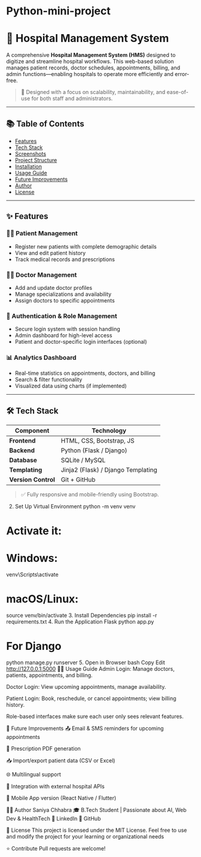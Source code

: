 # Python-mini-project
# 🏥 Hospital Management System

A comprehensive **Hospital Management System (HMS)** designed to digitize and streamline hospital workflows. This web-based solution manages patient records, doctor schedules, appointments, billing, and admin functions—enabling hospitals to operate more efficiently and error-free.

> 📌 Designed with a focus on scalability, maintainability, and ease-of-use for both staff and administrators.

---

## 📚 Table of Contents

- [Features](#features)
- [Tech Stack](#tech-stack)
- [Screenshots](#screenshots)
- [Project Structure](#project-structure)
- [Installation](#installation)
- [Usage Guide](#usage-guide)
- [Future Improvements](#future-improvements)
- [Author](#author)
- [License](#license)

---

## ✨ Features

### 👨‍⚕️ Patient Management
- Register new patients with complete demographic details
- View and edit patient history
- Track medical records and prescriptions

### 🧑‍⚕️ Doctor Management
- Add and update doctor profiles
- Manage specializations and availability
- Assign doctors to specific appointments

### 🔐 Authentication & Role Management
- Secure login system with session handling
- Admin dashboard for high-level access
- Patient and doctor-specific login interfaces (optional)

### 📊 Analytics Dashboard
- Real-time statistics on appointments, doctors, and billing
- Search & filter functionality
- Visualized data using charts (if implemented)

---

## 🛠️ Tech Stack

| Component        | Technology                  |
|------------------|-----------------------------|
| **Frontend**     | HTML, CSS, Bootstrap, JS    |
| **Backend**      | Python (Flask / Django)     |
| **Database**     | SQLite / MySQL              |
| **Templating**   | Jinja2 (Flask) / Django Templating |
| **Version Control** | Git + GitHub             |

> ✅ Fully responsive and mobile-friendly using Bootstrap.


2. Set Up Virtual Environment
python -m venv venv
# Activate it:
# Windows:
venv\Scripts\activate
# macOS/Linux:
source venv/bin/activate
3. Install Dependencies
pip install -r requirements.txt
4. Run the Application
 Flask
python app.py
# For Django
python manage.py runserver
5. Open in Browser
bash
Copy
Edit
http://127.0.0.1:5000
🧑‍🏫 Usage Guide
Admin Login: Manage doctors, patients, appointments, and billing.

Doctor Login: View upcoming appointments, manage availability.

Patient Login: Book, reschedule, or cancel appointments; view billing history.

Role-based interfaces make sure each user only sees relevant features.

🔮 Future Improvements
📤 Email & SMS reminders for upcoming appointments

💊 Prescription PDF generation

📥 Import/export patient data (CSV or Excel)

🌐 Multilingual support

🩻 Integration with external hospital APIs

📱 Mobile App version (React Native / Flutter)

👩‍💻 Author
Saniya Chhabra
🎓 B.Tech Student | Passionate about AI, Web Dev & HealthTech
🔗 LinkedIn
🐙 GitHub

📄 License
This project is licensed under the MIT License.
Feel free to use and modify the project for your learning or organizational needs

⭐ Contribute
Pull requests are welcome!




